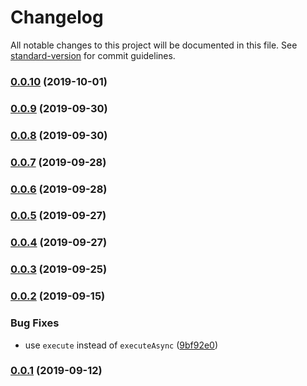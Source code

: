 # Changelog

All notable changes to this project will be documented in this file. See [standard-version](https://github.com/conventional-changelog/standard-version) for commit guidelines.

### [0.0.10](https://github.com/CrowdStrike/faltest/compare/full-suite@0.0.9...0.0.10) (2019-10-01)

### [0.0.9](https://github.com/CrowdStrike/faltest/compare/full-suite@0.0.8...0.0.9) (2019-09-30)

### [0.0.8](https://github.com/CrowdStrike/faltest/compare/full-suite@0.0.7...0.0.8) (2019-09-30)

### [0.0.7](https://github.com/CrowdStrike/faltest/compare/full-suite@0.0.6...0.0.7) (2019-09-28)

### [0.0.6](https://github.com/CrowdStrike/faltest/compare/full-suite@0.0.5...0.0.6) (2019-09-28)

### [0.0.5](https://github.com/CrowdStrike/faltest/compare/full-suite@0.0.4...0.0.5) (2019-09-27)

### [0.0.4](https://github.com/CrowdStrike/faltest/compare/full-suite@0.0.3...0.0.4) (2019-09-27)

### [0.0.3](https://github.com/CrowdStrike/faltest/compare/full-suite@0.0.2...0.0.3) (2019-09-25)

### [0.0.2](https://github.com/CrowdStrike/faltest/compare/full-suite@0.0.1...0.0.2) (2019-09-15)


### Bug Fixes

* use `execute` instead of `executeAsync` ([9bf92e0](https://github.com/CrowdStrike/faltest/commit/9bf92e0))

### [0.0.1](https://github.com/CrowdStrike/faltest/compare/full-suite@0.0.0...0.0.1) (2019-09-12)
